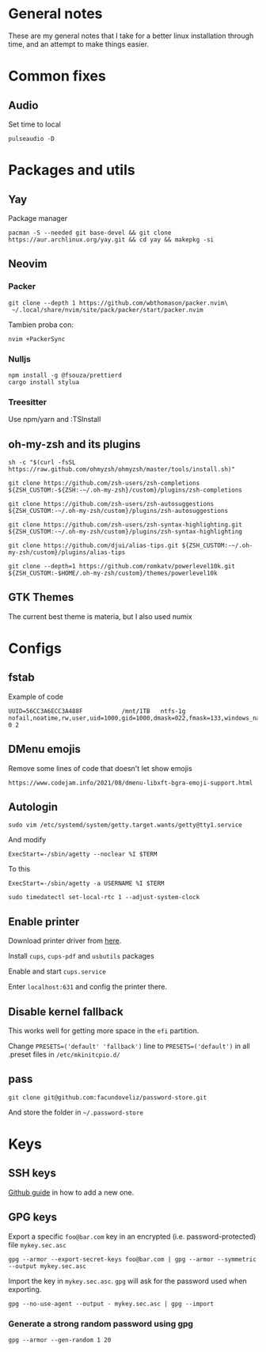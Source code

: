 # General notes

These are my general notes that I take for a better linux installation through time, and an attempt to make things easier.

# Common fixes

## Audio

Set time to local

```
pulseaudio -D
```

# Packages and utils

## Yay

Package manager

```
pacman -S --needed git base-devel && git clone https://aur.archlinux.org/yay.git && cd yay && makepkg -si
```

## Neovim

### Packer

```
git clone --depth 1 https://github.com/wbthomason/packer.nvim\
 ~/.local/share/nvim/site/pack/packer/start/packer.nvim
```

Tambien proba con:

```
nvim +PackerSync
```

### Nulljs

```
npm install -g @fsouza/prettierd
cargo install stylua
```

### Treesitter

Use npm/yarn and :TSInstall

## oh-my-zsh and its plugins

```
sh -c "$(curl -fsSL https://raw.github.com/ohmyzsh/ohmyzsh/master/tools/install.sh)"
```

```
git clone https://github.com/zsh-users/zsh-completions ${ZSH_CUSTOM:-${ZSH:-~/.oh-my-zsh}/custom}/plugins/zsh-completions
```

```
git clone https://github.com/zsh-users/zsh-autosuggestions ${ZSH_CUSTOM:-~/.oh-my-zsh/custom}/plugins/zsh-autosuggestions
```

```
git clone https://github.com/zsh-users/zsh-syntax-highlighting.git ${ZSH_CUSTOM:-~/.oh-my-zsh/custom}/plugins/zsh-syntax-highlighting
```

```
git clone https://github.com/djui/alias-tips.git ${ZSH_CUSTOM:-~/.oh-my-zsh/custom}/plugins/alias-tips
```

```
git clone --depth=1 https://github.com/romkatv/powerlevel10k.git ${ZSH_CUSTOM:-$HOME/.oh-my-zsh/custom}/themes/powerlevel10k
```

## GTK Themes

The current best theme is materia, but I also used numix

# Configs

## fstab

Example of code

```
UUID=56CC3A6ECC3A488F           /mnt/1TB   ntfs-1g nofail,noatime,rw,user,uid=1000,gid=1000,dmask=022,fmask=133,windows_names,auto,hide_hid_files, 0 2
```

## DMenu emojis

Remove some lines of code that doesn't let show emojis

```
https://www.codejam.info/2021/08/dmenu-libxft-bgra-emoji-support.html
```

## Autologin

```
sudo vim /etc/systemd/system/getty.target.wants/getty@tty1.service
```

And modify

```
ExecStart=-/sbin/agetty --noclear %I $TERM
```

To this

```
ExecStart=-/sbin/agetty -a USERNAME %I $TERM
```

```
sudo timedatectl set-local-rtc 1 --adjust-system-clock
```

## Enable printer

Download printer driver from [here](https://www.bchemnet.com/suldr/suld.html).

Install `cups`, `cups-pdf` and `usbutils` packages

Enable and start `cups.service`

Enter `localhost:631` and config the printer there.

## Disable kernel fallback

This works well for getting more space in the `efi` partition.

Change `PRESETS=('default' 'fallback')` line to `PRESETS=('default')` in all .preset files in `/etc/mkinitcpio.d/`

## pass

```
git clone git@github.com:facundoveliz/password-store.git
```

And store the folder in `~/.password-store`

# Keys

## SSH keys

[Github guide](https://docs.github.com/en/authentication/connecting-to-github-with-ssh/generating-a-new-ssh-key-and-adding-it-to-the-ssh-agent) in how to add a new one.

## GPG keys

Export a specific `foo@bar.com` key in an encrypted (i.e. password-protected) file `mykey.sec.asc`

```
gpg --armor --export-secret-keys foo@bar.com | gpg --armor --symmetric --output mykey.sec.asc
```

Import the key in `mykey.sec.asc`. `gpg` will ask for the password used when exporting.

```
gpg --no-use-agent --output - mykey.sec.asc | gpg --import
```

### Generate a strong random password using gpg

```
gpg --armor --gen-random 1 20
```
